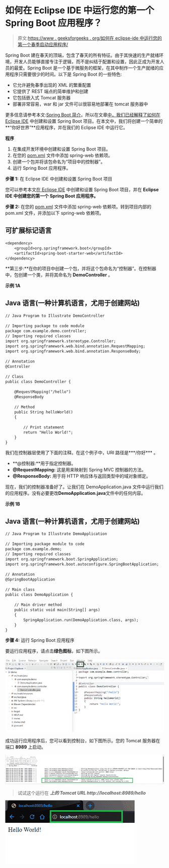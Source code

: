 # 如何在 Eclipse IDE 中运行您的第一个 Spring Boot 应用程序？

> 原文:[https://www . geeksforgeeks . org/如何在 eclipse-ide 中运行您的第一个春季启动应用程序/](https://www.geeksforgeeks.org/how-to-run-your-first-spring-boot-application-in-eclipse-ide/)

Spring Boot 建在春天的顶端，包含了春天的所有特征。由于其快速的生产就绪环境，开发人员能够直接专注于逻辑，而不是纠结于配置和设置，因此正成为开发人员的最爱。Spring Boot 是一个基于微服务的框架，在其中制作一个生产就绪的应用程序只需要很少的时间。以下是 Spring Boot 的一些特色:

*   它允许避免春季出现的 XML 的繁重配置
*   它提供了 REST 端点的简单维护和创建
*   它包括嵌入式 Tomcat 服务器
*   部署非常容易，war 和 jar 文件可以很容易地部署在 tomcat 服务器中

更多信息请参考本文:[Spring Boot 简介](https://www.geeksforgeeks.org/introduction-to-spring-boot/)。所以在文章[中，我们已经解释了如何在 Eclipse IDE](https://www.geeksforgeeks.org/how-to-create-and-setup-spring-boot-project-in-eclipse-ide/) 中创建和设置 Spring Boot 项目。在本文中，我们将创建一个简单的**“你好世界”**应用程序，并在我们的 Eclipse IDE 中运行它。

**程序**

1.  在集成开发环境中创建和设置 Spring Boot 项目。
2.  在您的 [pom.xml](https://www.geeksforgeeks.org/page-object-model-pom/) 文件中添加 spring-web 依赖项。
3.  创建一个包并将该包命名为“项目中的控制器”。
4.  运行 Spring Boot 应用程序。

**步骤 1:** 在 Eclipse IDE 中创建和设置 Spring Boot 项目

您可以参考本文[在 Eclipse IDE](https://www.geeksforgeeks.org/how-to-create-and-setup-spring-boot-project-in-eclipse-ide/) 中创建和设置 Spring Boot 项目，并在 **Eclipse IDE 中创建您的第一个 Spring Boot 应用程序。**

**步骤 2:** 在您的 [pom.xml](https://www.geeksforgeeks.org/page-object-model-pom/) 文件中添加 spring-web 依赖项。转到项目内部的 pom.xml 文件，并添加以下 spring-web 依赖项。

## 可扩展标记语言

```
<dependency>
    <groupId>org.springframework.boot</groupId>
    <artifactId>spring-boot-starter-web</artifactId>
</dependency>
```

**第三步:**在你的项目中创建一个包，并将这个包命名为“控制器”。在控制器中，包创建一个类，并将其命名为 **DemoController** 。

**示例 1A**

## Java 语言(一种计算机语言，尤用于创建网站)

```
// Java Program to Illustrate DemoController

// Importing package to code module
package com.example.demo.controller;
// Importing required classes
import org.springframework.stereotype.Controller;
import org.springframework.web.bind.annotation.RequestMapping;
import org.springframework.web.bind.annotation.ResponseBody;

// Annotation
@Controller

// Class
public class DemoController {

    @RequestMapping("/hello")
    @ResponseBody

    // Method
    public String helloWorld()
    {

        // Print statement
        return "Hello World!";
    }
}
```

我们在控制器层使用了下面的注释。在这个例子中，URI 路径是***/你好*** 。

*   **@控制器:**用于指定控制器。
*   **@RequestMapping:** 这是用来映射到 Spring MVC 控制器的方法。
*   **@ResponseBody:** 用于将 HTTP 响应体与返回类型中的域对象绑定。

现在，我们的控制器准备好了。让我们在 DemoApplication.java 文件中运行我们的应用程序。没有必要更改**DemoApplication.java**文件中的任何内容。

**示例 1B**

## Java 语言(一种计算机语言，尤用于创建网站)

```
// Java Program to Illustrate DemoApplication

// Importing package module to code
package com.example.demo;
// Importing required classes
import org.springframework.boot.SpringApplication;
import org.springframework.boot.autoconfigure.SpringBootApplication;

// Annotation
@SpringBootApplication

// Main class
public class DemoApplication {

    // Main driver method
    public static void main(String[] args)
    {
        SpringApplication.run(DemoApplication.class, args);
    }
}
```

**步骤 4:** 运行 Spring Boot 应用程序

要运行应用程序，请点击**绿色图标**，如下图所示。

![](img/8bdadac390d1cd69455ceff661b90838.png)

成功运行应用程序后，您可以看到控制台，如下图所示。您的 Tomcat 服务器在端口 **8989** 上启动。

![](img/f9d9e02e6b80d838592c46cd33622952.png)

> 试试这个运行在 ***上的 Tomcat URL http://localhost:8989/hello***

![](img/5ac20f96af9ada5d3c966b11dd7ca206.png)